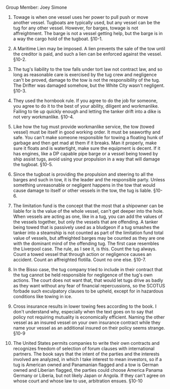 Group Member: Joey Simone

1.  Towage is when one vessel uses her power to pull push or move
    another vessel. Tugboats are typically used, but any vessel can be
    the tug for any other vessel. However, for barges, towage is not
    affreightment. The barge is not a vessel getting help, but the barge
    is in a way the cargo hold of the tugboat. §10-1.

2.  A Maritime Lien may be imposed. A lien prevents the sale of the tow
    until the creditor is paid, and such a lien can be enforced against
    the vessel. §10-2.

3.  The tug's liability to the tow falls under tort law not contract
    law, and so long as reasonable care is exercised by the tug crew and
    negligence can't be proved, damage to the tow is not the
    responsibility of the tug. The Drifter was damaged somehow, but the
    White City wasn't negligent. §10-3.

4.  They used the hornbook rule. If you agree to do the job for someone,
    you agree to do it to the best of your ability, diligent and
    workmanlike. Failing to tie up quickly enough and letting the tanker
    drift into a dike is not very workmanlike. §10-4.

5.  Like how the tug must provide workmanlike service, the tow (towed
    vessel) must be itself in good working order. It must be seaworthy
    and safe. You can't make someone responsible for towing a floating
    hunk of garbage and then get mad at them if it breaks. Man it
    properly, make sure it floats and is watertight, make sure the
    equipment is decent. If it has engines, like a DP capable pipe barge
    or a vessel being towed by ship assist tugs, avoid using your
    propulsion in a way that will damage the tugboat. §10-5.

6.  Since the tugboat is providing the propulsion and steering to all
    the barges and such in tow, it is the leader and the responsible
    party. Unless something unreasonable or negligent happens in the tow
    that would cause damage to itself or other vessels in the tow, the
    tug is liable. §10-6.

7.  The limitation fund is the concept that the most that a shipowner
    can be liable for is the value of the whole vessel, can't get deeper
    into the hole. When vessels are acting as one, like in a tug, you
    can add the values of the vessels together, but only the vessels
    that are offending. A tanker being towed that is passively used as a
    bludgeon if a tug smashes the tanker into a steamship is not counted
    as part of the limitation fund total value of vessels, but
    affreighted barges may be counted as they are one with the dominant
    mind of the offending tug. The first case resembles the Liverpool
    case. The rule, as I see it, is this. Count the tug always. Count a
    towed vessel that through action or negligence causes an accident.
    Count an affreighted flotilla. Count no one else. §10-7.

8.  In the Bisso case, the tug company tried to include in their
    contract that the tug cannot be held responsible for negligence of
    the tug's own actions. The court does not want that, that would let
    tugs drive as badly as they want without any fear of financial
    repercussions, so the SCOTUS forbade such exculpatory clauses to be
    upheld, except for in hazardous conditions like towing in ice.

9.  Cross insurance results in lower towing fees according to the book.
    I don't understand why, especially when the text goes on to say that
    policy not requiring mutuality is economically efficient. Naming the
    other vessel as an insured vessel on your own insurance contract
    while they name your vessel as an additional insured on their policy
    seems strange. §10-9

10. The United States permits companies to write their own contracts and
    recognizes freedom of selection of forum clauses with international
    partners. The book says that the intent of the parties and the
    interests involved are analyzed, in which I take interest to mean
    investors, so if a tug is American owned and Panamanian flagged and
    a tow is German owned and Liberian flagged, the parties could choose
    America Panama Germany or Liberia, but not likely Japan or Angola.
    If they can't agree on whose court and whose law to use, arbitration
    ensues. §10-10
